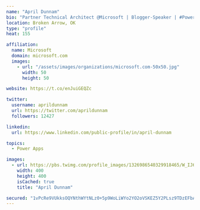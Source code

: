```yaml
---
name: "April Dunnam"
bio: "Partner Technical Architect @Microsoft | Blogger-Speaker | #PowerApps, #PowerAutomate, #Office365, #SharePoint | #WIT | #Karaoke Queen"
location: Broken Arrow, OK
type: "profile"
heat: 155

affiliation:
  name: Microsoft
  domain: microsoft.com
  images:
    - url: "/assets/images/organizations/microsoft.com-50x50.jpg"
      width: 50
      height: 50

website: https://t.co/enJuiGEQZc

twitter:
  username: aprildunnam
  url: https://twitter.com/aprildunnam
  followers: 12427

linkedin:
  url: https://www.linkedin.com/public-profile/in/april-dunnam

topics:
  - Power Apps

images:
  - url: https://pbs.twimg.com/profile_images/1326986540329918465/W_IJ6Ih2_400x400.jpg
    width: 400
    height: 400
    isCached: true
    title: "April Dunnam"

secured: "1vPcRe9VUkksOQYNthWYtNLz0+5p9WoLiWYo2YO2oVSKEZ5Y2PLsz9TDzEFbANqTSb7k5YwQ+cUwZ+XzdbQBahe4Lot0La8glfUAtmJDrlsPGf8Xh6vIbOObK6Vk0DPaAhindtYc0ZvRUo3CRiWT10/tnD2XihyQtQNoMBPGYeH6mlJaJ1XWhXb9eTdklR0TOEyUte5BgPwEJfgT4J+yCwii7er32YLmWi89ahzr7IPmb3xkPws0hmbhc0AqUshw/xoIxeXbRI3QaWgCxNnihoRVZqiFjGw68bOWbxoB1pHtCB2uX8mvptLKq+U+g0Px6XO2yQv2dUXexOon3g99PDuv9aUYoSGcqy7C7W4vRZb+/2XZsspyCZt27LKMOWPgJtRPcpKN68730+y1YieCRHnd+QovXN9Q4sYxrEhwsjE=;7xPywleLk7oI27hj45dd7w=="
---
```


